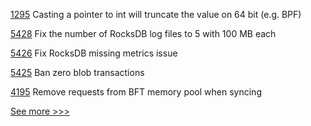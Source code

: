 
[1295](https://github.com/hyperledger/solang/pull/1295) Casting a pointer to int will truncate the value on 64 bit (e.g. BPF)

[5428](https://github.com/hyperledger/besu/pull/5428) Fix the number of RocksDB log files to 5 with 100 MB each

[5426](https://github.com/hyperledger/besu/pull/5426) Fix RocksDB missing metrics issue

[5425](https://github.com/hyperledger/besu/pull/5425) Ban zero blob transactions

[4195](https://github.com/hyperledger/fabric/pull/4195) Remove requests from BFT memory pool when syncing


[See more >>>](https://start-here.hyperledger.org/pull-requests)
